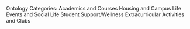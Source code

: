 Ontology Categories:
    Academics and Courses
    Housing and Campus Life
    Events and Social Life
    Student Support/Wellness
    Extracurricular Activities and Clubs